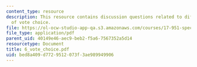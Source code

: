 ```yaml
---
content_type: resource
description: This resource contains discussion questions related to different models
  of vote choice.
file: https://ol-ocw-studio-app-qa.s3.amazonaws.com/courses/17-951-special-graduate-topic-in-political-science-political-behavior-fall-2005/bed8a409d7729512073f3ae989949906_6_vote_choice.pdf
file_type: application/pdf
parent_uid: 40149e46-aec9-beb2-f5a6-7567352a5d14
resourcetype: Document
title: 6_vote_choice.pdf
uid: bed8a409-d772-9512-073f-3ae989949906
---
```

